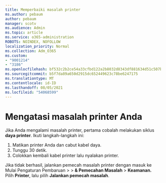 ```yaml
---
title: Memperbaiki masalah printer
ms.author: pebaum
author: pebaum
manager: scotv
ms.audience: Admin
ms.topic: article
ms.service: o365-administration
ROBOTS: NOINDEX, NOFOLLOW
localization_priority: Normal
ms.collection: Adm_O365
ms.custom:
- "9001214"
- "3186"
ms.openlocfilehash: bf532c2b2ce54a33cfbd122a2b8032d8343df881634d51c507b3c743d7ed1d6c
ms.sourcegitcommit: b5f7da89a650d2915dc652449623c78be6247175
ms.translationtype: MT
ms.contentlocale: id-ID
ms.lasthandoff: 08/05/2021
ms.locfileid: "54068599"
---
```

# <a name="troubleshoot-your-printer"></a>Mengatasi masalah printer Anda

Jika Anda mengalami masalah printer, pertama cobalah melakukan siklus **daya printer**. Ikuti langkah-langkah ini:

1. Matikan printer Anda dan cabut kabel daya.
2. Tunggu 30 detik.
3. Colokkan kembali kabel printer lalu nyalakan printer.

Jika tidak berhasil, jalankan pemecah masalah printer dengan masuk ke Mulai Pengaturan Pembaruan  >    >  **& Pemecahan Masalah**  >  **Keamanan.** Pilih **Printer**, lalu pilih **Jalankan pemecah masalah**.
